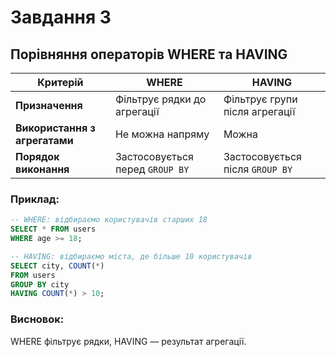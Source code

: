 # Завдання 3

## Порівняння операторів WHERE та HAVING

| Критерій | WHERE | HAVING |
|-----------|--------|--------|
| **Призначення** | Фільтрує рядки до агрегації | Фільтрує групи після агрегації |
| **Використання з агрегатами** | Не можна напряму | Можна |
| **Порядок виконання** | Застосовується перед `GROUP BY` | Застосовується після `GROUP BY` |

### Приклад:
```sql
-- WHERE: відбираємо користувачів старших 18
SELECT * FROM users
WHERE age >= 18;

-- HAVING: відбираємо міста, де більше 10 користувачів
SELECT city, COUNT(*) 
FROM users
GROUP BY city
HAVING COUNT(*) > 10;
```

### Висновок:
WHERE фільтрує рядки, HAVING — результат агрегації.